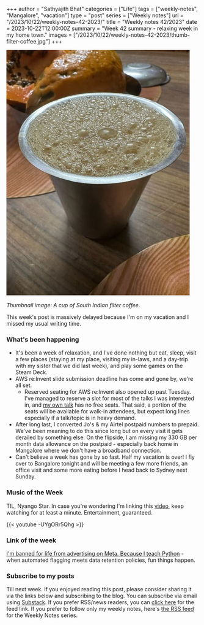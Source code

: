 +++
author = "Sathyajith Bhat"
categories = ["Life"]
tags = ["weekly-notes", "Mangalore", "vacation"]
type = "post"
series = ["Weekly notes"]
url = "/2023/10/22/weekly-notes-42-2023/"
title = "Weekly notes 42/2023"
date = 2023-10-22T12:00:00Z
summary = "Week 42 summary - relaxing week in my home town."
images = ["/2023/10/22/weekly-notes-42-2023/thumb-filter-coffee.jpg"]
+++

![](thumb-filter-coffee.jpg)

_Thumbnail image: A cup of South Indian filter coffee._ 

This week's post is massively delayed because I'm on my vacation and I missed my usual writing time.

### What's been happening

* It's been a week of relaxation, and I've done nothing but eat, sleep, visit a few places (staying at my place, visiting my in-laws, and a day-trip with my sister that we did last week), and play some games on the Steam Deck. 
* AWS re:Invent slide submission deadline has come and gone by, we're all set. 
    * Reserved seating for AWS re:Invent also opened up past Tuesday. I've managed to reserve a slot for most of the talks I was interested in, and [my own talk](https://hub.reinvent.awsevents.com/attendee-portal/catalog/?search=NET327) has no free seats. That said, a portion of the seats will be available for walk-in attendees, but expect long lines especially if a talk/topic is in heavy demand.
* After long last, I converted Jo's & my Airtel postpaid numbers to prepaid. We've been meaning to do this since long but on every visit it gets derailed by something else. On the flipside, I am missing my 330 GB per month data allowance on the postpaid - especially back home in Mangalore where we don't have a broadband connection.
* Can't believe a week has gone by so fast. Half my vacation is over! I fly over to Bangalore tonight and will be meeting a few more friends, an office visit and some more eating before I head back to Sydney next Sunday. 

### Music of the Week

TIL, Nyango Star. In case you're wondering I'm linking this [video](https://youtu.be/-UYgORr5Qhg?si%253DlwPJPMblFOFs_kR9), keep watching for at least a minute. Entertainment, guaranteed. 

{{< youtube -UYgORr5Qhg >}}

### Link of the week

[I'm banned for life from advertising on Meta. Because I teach Python](https://lerner.co.il/2023/10/19/im-banned-for-life-from-advertising-on-meta-because-i-teach-python/) - when automated flagging meets data retention policies, fun things happen.


### Subscribe to my posts

Till next week. If you enjoyed reading this post, please consider sharing it via the links below and subscribing to the blog. You can subscribe via email using [Substack](https://sathyabhat.substack.com/). If you prefer RSS/news readers, you can [click here](https://sathyabh.at/index.xml) for the feed link. If you prefer to follow only my weekly notes, here's [the RSS feed](https://sathyabh.at/series/weekly-notes/index.xml) for the Weekly Notes series. 